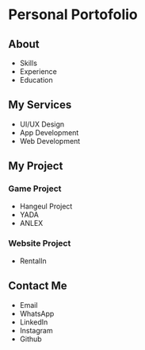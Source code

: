 # Personal Portofolio
## About 
- Skills
- Experience
- Education

## My Services
- UI/UX Design
- App Development
- Web Development

## My Project
### Game Project
- Hangeul Project
- YADA
- ANLEX

### Website Project
- RentalIn

## Contact Me
- Email
- WhatsApp
- LinkedIn
- Instagram
- Github
